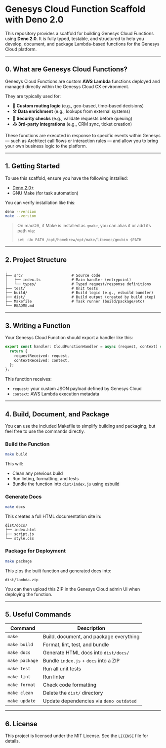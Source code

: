 # Genesys Cloud Function Scaffold with Deno 2.0

This repository provides a scaffold for building Genesys Cloud Functions using **Deno 2.0**. It is fully typed,
testable, and structured to help you develop, document, and package Lambda-based functions for the Genesys Cloud
platform.

---

## 0. What are Genesys Cloud Functions?

Genesys Cloud Functions are custom **AWS Lambda** functions deployed and managed directly within the Genesys Cloud CX
environment.

They are typically used for:

- 🧠 **Custom routing logic** (e.g., geo-based, time-based decisions)
- 🛠️ **Data enrichment** (e.g., lookups from external systems)
- 🔐 **Security checks** (e.g., validate requests before queuing)
- 📤 **3rd-party integrations** (e.g., CRM sync, ticket creation)

These functions are executed in response to specific events within Genesys — such as Architect call flows or interaction
rules — and allow you to bring your own business logic to the platform.

---

## 1. Getting Started

To use this scaffold, ensure you have the following installed:

- [Deno 2.0+](https://deno.land/#installation)
- GNU Make (for task automation)

You can verify installation like this:

```bash
deno --version
make --version
```

> On macOS, if Make is installed as `gmake`, you can alias it or add its path via:
>
> ```fish
> set -Ux PATH /opt/homebrew/opt/make/libexec/gnubin $PATH
> ```

---

## 2. Project Structure

```text
.
├── src/                      # Source code
│   ├── index.ts              # Main handler (entrypoint)
│   └── types/                # Typed request/response definitions
├── test/                     # Unit tests
├── build/                    # Build logic (e.g., esbuild bundler)
├── dist/                     # Build output (created by build step)
├── Makefile                  # Task runner (build/package/etc)
└── README.md
```

---

## 3. Writing a Function

Your Genesys Cloud Function should export a handler like this:

```ts
export const handler: CloudFunctionHandler = async (request, context) => {
  return {
    requestReceived: request,
    contextReceived: context,
  };
};
```

This function receives:

- `request`: your custom JSON payload defined by Genesys Cloud
- `context`: AWS Lambda execution metadata

---

## 4. Build, Document, and Package

You can use the included Makefile to simplify building and packaging, but feel free to use the commands directly.

### Build the Function

```bash
make build
```

This will:

- Clean any previous build
- Run linting, formatting, and tests
- Bundle the function into `dist/index.js` using esbuild

### Generate Docs

```bash
make docs
```

This creates a full HTML documentation site in:

```
dist/docs/
├── index.html
├── script.js
└── style.css
```

### Package for Deployment

```bash
make package
```

This zips the built function and generated docs into:

```
dist/lambda.zip
```

You can then upload this ZIP in the Genesys Cloud admin UI when deploying the function.

---

## 5. Useful Commands

| Command        | Description                             |
| -------------- | --------------------------------------- |
| `make`         | Build, document, and package everything |
| `make build`   | Format, lint, test, and bundle          |
| `make docs`    | Generate HTML docs into `dist/docs/`    |
| `make package` | Bundle `index.js` + `docs` into a ZIP   |
| `make test`    | Run all unit tests                      |
| `make lint`    | Run linter                              |
| `make format`  | Check code formatting                   |
| `make clean`   | Delete the `dist/` directory            |
| `make update`  | Update dependencies via `deno outdated` |

---

## 6. License

This project is licensed under the MIT License. See the `LICENSE` file for details.
